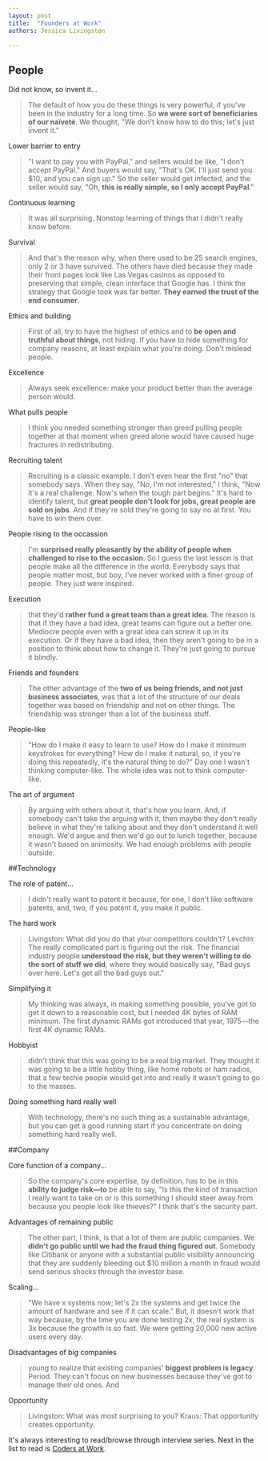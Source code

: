 ```yaml
---
layout: post
title:  "Founders at Work"
authors: Jessica Livingston

---
```


## People

Did not know, so invent it...

> The default of how you do these things is very powerful, if you've been in the industry for a long time. So **we were sort of beneficiaries of our naïveté**. We thought, "We don't know how to do this; let's just invent it."

Lower barrier to entry

> "I want to pay you with PayPal," and sellers would be like, "I don't accept PayPal." And buyers would say, "That's OK. I'll just send you $10, and you can sign up." So the seller would get infected, and the seller would say, "Oh, **this is really simple, so I only accept PayPal**."

Continuous learning

> It was all surprising. Nonstop learning of things that I didn't really know before.

Survival

> And that's the reason why, when there used to be 25 search engines, only 2 or 3 have survived. The others have died because they made their front pages look like Las Vegas casinos as opposed to preserving that simple, clean interface that Google has. I think the strategy that Google took was far better. **They earned the trust of the end consumer**.

Ethics and building

> First of all, try to have the highest of ethics and to **be open and truthful about things**, not hiding. If you have to hide something for company reasons, at least explain what you're doing. Don't mislead people.

Excellence

> Always seek excellence: make your product better than the average person would.

What pulls people

> I think you needed something stronger than greed pulling people together at that moment when greed alone would have caused huge fractures in redistributing.

Recruiting talent

> Recruiting is a classic example. I don't even hear the first "no" that somebody says. When they say, "No, I'm not interested," I think, "Now it's a real challenge. Now's when the tough part begins." It's hard to identify talent, but **great people don't look for jobs, great people are sold on jobs**. And if they're sold they're going to say no at first. You have to win them over.

People rising to the occassion

> I'm **surprised really pleasantly by the ability of people when challenged to rise to the occasion**. So I guess the last lesson is that people make all the difference in the world. Everybody says that people matter most, but boy, I've never worked with a finer group of people. They just were inspired.

Execution

> that they'd **rather fund a great team than a great idea**. The reason is that if they have a bad idea, great teams can figure out a better one. Mediocre people even with a great idea can screw it up in its execution. Or if they have a bad idea, then they aren't going to be in a position to think about how to change it. They're just going to pursue it blindly.

Friends and founders

> The other advantage of the **two of us being friends, and not just business associates**, was that a lot of the structure of our deals together was based on friendship and not on other things. The friendship was stronger than a lot of the business stuff.

People-like

> "How do I make it easy to learn to use? How do I make it minimum keystrokes for everything? How do I make it natural, so, if you're doing this repeatedly, it's the natural thing to do?" Day one I wasn't thinking computer-like. The whole idea was not to think computer-like.

The art of argument

> By arguing with others about it, that's how you learn. And, if somebody can't take the arguing with it, then maybe they don't really believe in what they're talking about and they don't understand it well enough. We'd argue and then we'd go out to lunch together, because it wasn't based on animosity. We had enough problems with people outside.




##Technology

The role of patent...

> I didn't really want to patent it because, for one, I don't like software patents, and, two, if you patent it, you make it public.

The hard work

> Livingston: What did you do that your competitors couldn't? Levchin: The really complicated part is figuring out the risk. The financial industry people **understood the risk, but they weren't willing to do the sort of stuff we did**, where they would basically say, "Bad guys over here. Let's get all the bad guys out."

Simplifying it

> My thinking was always, in making something possible, you've got to get it down to a reasonable cost, but I needed 4K bytes of RAM minimum. The first dynamic RAMs got introduced that year, 1975—the first 4K dynamic RAMs.

Hobbyist

> didn't think that this was going to be a real big market. They thought it was going to be a little hobby thing, like home robots or ham radios, that a few techie people would get into and really it wasn't going to go to the masses.

Doing something hard really well

> With technology, there's no such thing as a sustainable advantage, but you can get a good running start if you concentrate on doing something hard really well.




##Company

Core function of a company...

> So the company's core expertise, by definition, has to be in this **ability to judge risk—to** be able to say, "Is this the kind of transaction I really want to take on or is this something I should steer away from because you people look like thieves?" I think that's the security part.

Advantages of remaining public

> The other part, I think, is that a lot of them are public companies. We **didn't go public until we had the fraud thing figured out**. Somebody like Citibank or anyone with a substantial public visibility announcing that they are suddenly bleeding out $10 million a month in fraud would send serious shocks through the investor base.

Scaling...

> "We have x systems now; let's 2x the systems and get twice the amount of hardware and see if it can scale." But, it doesn't work that way because, by the time you are done testing 2x, the real system is 3x because the growth is so fast. We were getting 20,000 new active users every day.

Disadvantages of big companies

> young to realize that existing companies' **biggest problem is legacy**. Period. They can't focus on new businesses because they've got to manage their old ones. And

Opportunity

> Livingston: What was most surprising to you? Kraus: That opportunity creates opportunity.

It's always interesting to read/browse through interview series. Next in the list to read is [Coders at Work](http://www.codersatwork.com/).
